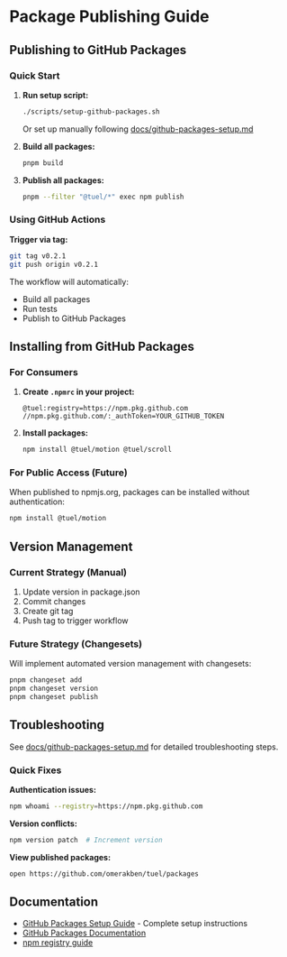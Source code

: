 # Package Publishing Guide

## Publishing to GitHub Packages

### Quick Start

1. **Run setup script:**

   ```bash
   ./scripts/setup-github-packages.sh
   ```

   Or set up manually following [docs/github-packages-setup.md](./docs/github-packages-setup.md)

2. **Build all packages:**

   ```bash
   pnpm build
   ```

3. **Publish all packages:**

   ```bash
   pnpm --filter "@tuel/*" exec npm publish
   ```

### Using GitHub Actions

**Trigger via tag:**

```bash
git tag v0.2.1
git push origin v0.2.1
```

The workflow will automatically:

- Build all packages
- Run tests
- Publish to GitHub Packages

## Installing from GitHub Packages

### For Consumers

1. **Create `.npmrc` in your project:**

   ```
   @tuel:registry=https://npm.pkg.github.com
   //npm.pkg.github.com/:_authToken=YOUR_GITHUB_TOKEN
   ```

2. **Install packages:**

   ```bash
   npm install @tuel/motion @tuel/scroll
   ```

### For Public Access (Future)

When published to npmjs.org, packages can be installed without authentication:

```bash
npm install @tuel/motion
```

## Version Management

### Current Strategy (Manual)

1. Update version in package.json
2. Commit changes
3. Create git tag
4. Push tag to trigger workflow

### Future Strategy (Changesets)

Will implement automated version management with changesets:

```bash
pnpm changeset add
pnpm changeset version
pnpm changeset publish
```

## Troubleshooting

See [docs/github-packages-setup.md](./docs/github-packages-setup.md) for detailed troubleshooting steps.

### Quick Fixes

**Authentication issues:**

```bash
npm whoami --registry=https://npm.pkg.github.com
```

**Version conflicts:**

```bash
npm version patch  # Increment version
```

**View published packages:**

```bash
open https://github.com/omerakben/tuel/packages
```

## Documentation

- [GitHub Packages Setup Guide](./docs/github-packages-setup.md) - Complete setup instructions
- [GitHub Packages Documentation](https://docs.github.com/en/packages)
- [npm registry guide](https://docs.github.com/en/packages/working-with-a-github-packages-registry/working-with-the-npm-registry)
